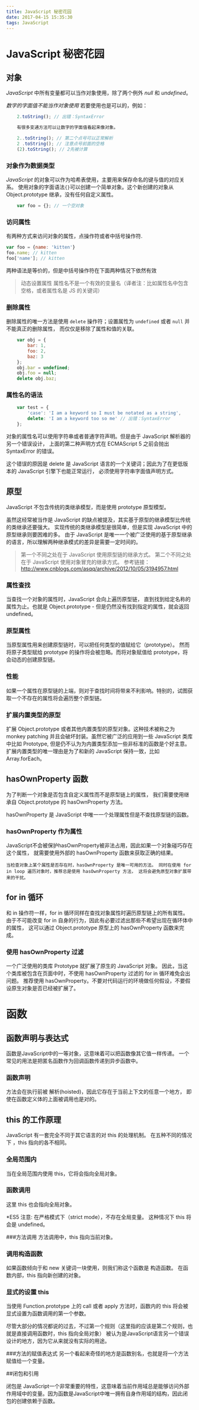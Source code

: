 ```yaml
---
title: JavaScript 秘密花园
date: 2017-04-15 15:35:30
tags: JavaScript
---
```


# JavaScript 秘密花园

## 对象

*JavaScript* 中所有变量都可以当作对象使用，除了两个例外 *null* 和 *undefined*。

*数字的字面值不能当作对象使用* 若要使用也是可以的，例如：
```javascript
    2.toString(); // 出错：SyntaxError

    有很多变通方法可以让数字的字面值看起来像对象。

    2..toString(); // 第二个点号可以正常解析
    2 .toString(); // 注意点号前面的空格
    (2).toString(); // 2先被计算

```
<!--more-->
### 对象作为数据类型
*JavaScript* 的对象可以作为哈希表使用，主要用来保存命名的键与值的对应关系。
使用对象的字面语法`{}`可以创建一个简单对象。这个新创建的对象从 Object.prototype 继承，没有任何自定义属性。
```javascript
    var foo = {}; // 一个空对象
```

### 访问属性
有两种方式来访问对象的属性，点操作符或者中括号操作符.
```javascript
var foo = {name: 'kitten'}
foo.name; // kitten
foo['name']; // kitten
```
两种语法是等价的，但是中括号操作符在下面两种情况下依然有效
>动态设置属性
>属性名不是一个有效的变量名（译者注：比如属性名中包含空格，或者属性名是 JS 的关键词）

### 删除属性
删除属性的唯一方法是使用 `delete` 操作符；设置属性为 `undefined` 或者 `null` 并不能真正的删除属性， 而仅仅是移除了属性和值的关联。
```javascript
    var obj = {
        bar: 1,
        foo: 2,
        baz: 3
    };
    obj.bar = undefined;
    obj.foo = null;
    delete obj.baz;
```

### 属性名的语法
```javascript
    var test = {
        'case': 'I am a keyword so I must be notated as a string',
        delete: 'I am a keyword too so me' // 出错：SyntaxError
    };
```

对象的属性名可以使用字符串或者普通字符声明。但是由于 JavaScript 解析器的另一个错误设计， 上面的第二种声明方式在 ECMAScript 5 之前会抛出 SyntaxError 的错误。

这个错误的原因是 delete 是 JavaScript 语言的一个关键词；因此为了在更低版本的 JavaScript 引擎下也能正常运行， 必须使用字符串字面值声明方式。

## 原型
JavaScript 不包含传统的类继承模型，而是使用 prototype 原型模型。

虽然这经常被当作是 JavaScript 的缺点被提及，其实基于原型的继承模型比传统的类继承还要强大。 实现传统的类继承模型是很简单，但是实现 JavaScript 中的原型继承则要困难的多。
由于 JavaScript 是唯一一个被广泛使用的基于原型继承的语言，所以理解两种继承模式的差异是需要一定时间的。
>第一个不同之处在于 JavaScript 使用原型链的继承方式。
>第二个不同之处在于 JavaScript 使用对象冒充的继承方式。
参考链接：http://www.cnblogs.com/asqq/archive/2012/10/05/3194957.html

### 属性查找 
当查找一个对象的属性时，JavaScript 会向上遍历原型链， 直到找到给定名称的属性为止。也就是 Object.prototype - 但是仍然没有找到指定的属性，就会返回 undefined。

### 原型属性
当原型属性用来创建原型链时，可以把任何类型的值赋给它（prototype）。 然而将原子类型赋给 prototype 的操作将会被忽略。而将对象赋值给 prototype，将会动态的创建原型链。

### 性能  
如果一个属性在原型链的上端，则对于查找时间将带来不利影响。特别的，试图获取一个不存在的属性将会遍历整个原型链。

### 扩展内置类型的原型   
扩展 Object.prototype 或者其他内置类型的原型对象。这种技术被称之为 monkey patching 并且会破坏封装。虽然它被广泛的应用到一些 JavaScript 类库中比如 Prototype, 但是仍不认为为内置类型添加一些非标准的函数是个好主意。
扩展内置类型的唯一理由是为了和新的 JavaScript 保持一致，比如 Array.forEach。

## hasOwnProperty 函数
为了判断一个对象是否包含自定义属性而不是原型链上的属性， 我们需要使用继承自 Object.prototype 的 hasOwnProperty 方法。

hasOwnProperty 是 JavaScript 中唯一一个处理属性但是不查找原型链的函数。

### hasOwnProperty 作为属性

JavaScript不会被保护hasOwnProperty被非法占用，因此如果一个对象碰巧存在这个属性， 就需要使用外部的 hasOwnProperty 函数来获取正确的结果。

    当检查对象上某个属性是否存在时，hasOwnProperty 是唯一可用的方法。 同时在使用 for in loop 遍历对象时，推荐总是使用 hasOwnProperty 方法， 这将会避免原型对象扩展带来的干扰。

## for in 循环
和 in 操作符一样，for in 循环同样在查找对象属性时遍历原型链上的所有属性。
由于不可能改变 for in 自身的行为，因此有必要过滤出那些不希望出现在循环体中的属性， 这可以通过 Object.prototype 原型上的 hasOwnProperty 函数来完成。

### 使用 hasOwnProperty 过滤
一个广泛使用的类库 Prototype 就扩展了原生的 JavaScript 对象。 因此，当这个类库被包含在页面中时，不使用 hasOwnProperty 过滤的 for in 循环难免会出问题。
推荐使用 hasOwnProperty。不要对代码运行的环境做任何假设，不要假设原生对象是否已经被扩展了。

# 函数
## 函数声明与表达式
函数是JavaScript中的一等对象，这意味着可以把函数像其它值一样传递。 一个常见的用法是把匿名函数作为回调函数传递到异步函数中。

### 函数声明
方法会在执行前被 解析(hoisted)，因此它存在于当前上下文的任意一个地方， 即使在函数定义体的上面被调用也是对的。

## this 的工作原理
JavaScript 有一套完全不同于其它语言的对 this 的处理机制。 在五种不同的情况下 ，this 指向的各不相同。
### 全局范围内
当在全局范围内使用 this，它将会指向全局对象。

### 函数调用
这里 this 也会指向全局对象。

*ES5 注意: 在严格模式下（strict mode），不存在全局变量。 这种情况下 this 将会是 undefined。

###方法调用
方法调用中，this 指向当前对象。

### 调用构造函数
如果函数倾向于和 new 关键词一块使用，则我们称这个函数是 构造函数。 在函数内部，this 指向新创建的对象。

### 显式的设置 this 
当使用 Function.prototype 上的 call 或者 apply 方法时，函数内的 this 将会被 显式设置为函数调用的第一个参数。

尽管大部分的情况都说的过去，不过第一个规则（这里指的应该是第二个规则，也就是直接调用函数时，this 指向全局对象） 被认为是JavaScript语言另一个错误设计的地方，因为它从来就没有实际的用途。

###方法的赋值表达式
另一个看起来奇怪的地方是函数别名，也就是将一个方法赋值给一个变量。

##闭包和引用

闭包是 JavaScript一个非常重要的特性，这意味着当前作用域总是能够访问外部作用域中的变量。因为函数是JavaScript中唯一拥有自身作用域的结构，因此闭包的创建依赖于函数。
